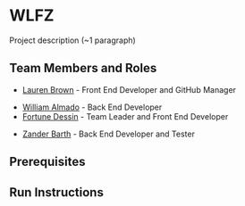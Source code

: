 # WLFZ

Project description (~1 paragraph)

## Team Members and Roles

- [Lauren Brown](https://github.com/laurenbrown14/CIS350-HW2-Brown) - Front End Developer and GitHub Manager
* [William Almado](https://github.com/almado/CIS350-HW2-ALMADO) - Back End Developer
* [Fortune Dessin](https://github.com/FDessin/CIS350-HW2-Dessin) - Team Leader and Front End Developer
- [Zander Barth](https://github.com/ZanTheZan/CIS350-HW2-Barth.git) - Back End Developer and Tester

## Prerequisites

## Run Instructions
